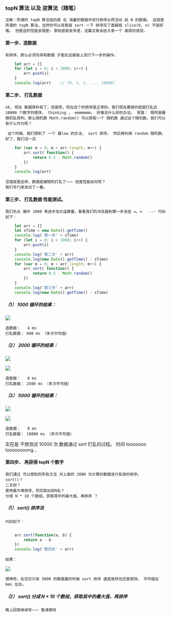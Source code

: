 ### topN 算法 以及 逆算法（随笔）
	
	注解：所谓的 topN 算法指的是 在 海量的数据中进行排序从而活动 前 N 的数据。 这就是所谓的 topN 算法。当然你可以说我就 sort 一下 排序完了直接取 slice(0, n) 不就好咯。 但是这的性能会很差~ 那到底能有多差，这篇文章会给大家一个 直观的感受。

	
#### 第一步、造数据

	有排序，那么必须先得有数据 才能在这基础上进行下一步的操作。

```javascript
    let arr = []
    for (let i = 0; i < 2000; i++) {
        arr.push(i)
    }
	console.log(arr)    // [0, 1, 2, ..., 10000]
```

#### 第二步、 打乱数据

	ok, 现在 数据原料有了，但是呢，现在这个的排序是正常的。我们现在要做的就是打乱这 10000 个数字的顺序。 thinking ， emmmmmm。 好像没什么好的办法。 思路： 既然是要随机乱排列。那么随机数 Math.random() 可以获取一个 随机数 通过这个随机数，我们可以有什么作为呢？

	 这个时候，我们想到了 一个 最low 的办法， sort 排序。 然后再利用 random 随机数。 好了，我们试一试

```javascript
    for (var m = 0; m < arr.length; m++) {
        arr.sort( function() {
            return 0.5 - Math.random()
        })
    }
	console.log(arr)
```

	没错就是这样，数据就被随机打乱了~~~ 但是性能如何呢？
	我们专门来测试了一番。

#### 第三步、 打乱数据 性能测试。

	我们先从 循环 1000 来逐步加大运算量，看看我们的浏览器到哪一步会挂 =。=   --- 代码如下：

```javascript
    let arr = []
    let sTime = new Date().getTime()
    console.log('第一步' + sTime)
    for (let i = 0; i < 1000; i++) {
        arr.push(i)
    }
    console.log('第二步' + arr)
    console.log(new Date().getTime() - sTime)
    for (var m = 0; m < arr.length; m++) {
        arr.sort( function() {
            return 0.5 - Math.random()
        })
    }
    console.log('第三步' + arr)
    console.log(new Date().getTime() - sTime)
```

#####  （1） 1000 循环的结果：
![](http://images2017.cnblogs.com/blog/675289/201710/675289-20171016190858271-1818392687.png)

	造数据：   4 ms
	打乱数据： 600 ms （多次平均值）

#####  （2） 2000 循环的结果：
![](http://images2017.cnblogs.com/blog/675289/201710/675289-20171016191135881-1542868079.png)

![](http://images2017.cnblogs.com/blog/675289/201710/675289-20171016191150349-2073593519.png)

	造数据：   8 ms
	打乱数据： 2500 ms （多次平均值）

#####  （3） 5000 循环的结果：


![](http://images2017.cnblogs.com/blog/675289/201710/675289-20171016191506177-1081515609.png)

![](http://images2017.cnblogs.com/blog/675289/201710/675289-20171016191519427-1782949701.png)

	造数据：   8 ms
	打乱数据： 18000 ms （多次平均值）

实在是 不想测试 10000 次 数据通过 sort 打乱的过程。 时间 tooooooo loooooooong...

#### 第四步、 再获得 topN 个数字 

	我们通过 可以想到的所有方法 对上面的 2000 次计算的数据进行有效的排序。
	sort()？
	二叉树？
	使用最大堆排序，然后取出前N名？
	分成 N * 10 个数组，获取其中的最大值，再排序 ？

##### （1） sort()  排序法
	
	代码如下：

```javascript

    arr.sort(function(a, b) {
        return a - b
    })
    console.log('第四步' + arr)

```

	结果：

![](http://images2017.cnblogs.com/blog/675289/201710/675289-20171016193818490-2142781082.png)

	很神奇，在仅仅只有 5000 的数据量的时候 sort 排序 速度居然也还是很快。 平均值在  6ms 左右。


##### （2） sort()  分成 N * 10 个数组，获取其中的最大值，再排序

	晚上回家继续写~~~ 敬请期待
